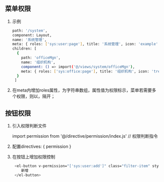 ## 菜单权限

1. 示例

    ```bash
    path: '/system',
    component: Layout,
    name: '系统管理',
    meta: { roles: ['sys:user:page'], title: '系统管理', icon: 'example' },
    children: [
      {
        path: 'officeMgn',
        name: '组织机构',
        component: () => import('@/views/system/officeMgn'),
        meta: { roles: ['sys:office:page'], title: '组织机构', icon: 'tree' }
      }
     ]
   
2. 在meta内增加roles属性，为字符串数组，属性值为权限标示，菜单若需要多个权限，则以，隔开；

## 按钮权限

1. 引入权限判断文件

    import permission from '@/directive/permission/index.js' // 权限判断指令

2. 配置directives: { permission }

3. 在按钮上增加权限控制

    ```bash
     <el-button v-permission="['sys:user:add']" class="filter-item" style="margin-left: 10px;" type="primary" icon="el-icon-edit" @click="handleCreate">
        新增
     </el-button>